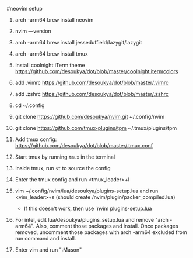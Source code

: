 #neovim setup

1. arch -arm64 brew install neovim

2. nvim —version

3. arch -arm64 brew install jesseduffield/lazygit/lazygit

4. arch -arm64 brew install tmux

5. Install coolnight iTerm theme https://github.com/desoukya/dot/blob/master/coolnight.itermcolors

6. add .vimrc https://github.com/desoukya/dot/blob/master/.vimrc

7. add .zshrc https://github.com/desoukya/dot/blob/master/.zshrc

8. cd ~/.config

9. git clone https://github.com/desoukya/nvim.git ~/.config/nvim

10. git clone https://github.com/tmux-plugins/tpm ~/.tmux/plugins/tpm

11. Add tmux config: https://github.com/desoukya/dot/blob/master/.tmux.conf

12. Start tmux by running `tmux` in the terminal

13. Inside tmux, run `st` to source the config
   
14. Enter the tmux config and run <tmux_leader>+I

15. vim ~/.config/nvim/lua/desoukya/plugins-setup.lua and run <vim_leader>+s (should create /nvim/plugin/packer_compiled.lua)
     - If this doesn't work, then use `nvim plugins-setup.lua

17. For intel, edit lua/desoukya/plugins_setup.lua and remove "arch -arm64". Also, comment those packages and install. Once packages removed, uncomment those packages with arch -arm64 excluded from run command and install.

18. Enter vim and run ":Mason"
